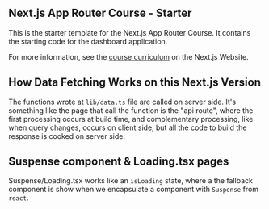 ## Next.js App Router Course - Starter

This is the starter template for the Next.js App Router Course. It contains the starting code for the dashboard application.

For more information, see the [course curriculum](https://nextjs.org/learn) on the Next.js Website.

## How Data Fetching Works on this Next.js Version

The functions wrote at `lib/data.ts` file are called on server side. It's something like the page that call the function is the "api route", where the first processing occurs at build time, and complementary processing, like when query changes, occurs on client side, but all the code to build the response is cooked on server side.

## Suspense component & Loading.tsx pages

Suspense/Loading.tsx works like an `isLoading` state, where a the fallback component is show when we encapsulate a component with `Suspense` from `react`.
